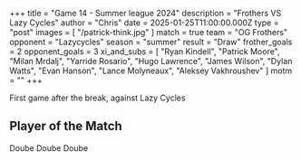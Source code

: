 +++
title = "Game 14 - Summer league 2024"
description = "Frothers VS Lazy Cycles"
author = "Chris"
date = 2025-01-25T11:00:00.000Z
type = "post"
images = [ "/patrick-think.jpg" ]
match = true
team = "OG Frothers"
opponent = "Lazycycles"
season = "summer"
result = "Draw"
frother_goals = 2
opponent_goals = 3
xi_and_subs = [
  "Ryan Kindell",
  "Patrick Moore",
  "Milan Mrdalj",
  "Yarride Rosario",
  "Hugo Lawrence",
  "James Wilson",
  "Dylan Watts",
  "Evan Hanson",
  "Lance Molyneaux",
  "Aleksey Vakhroushev"
]
motm = ""
+++

First game after the break, against Lazy Cycles

## Player of the Match

Doube Doube Doube
